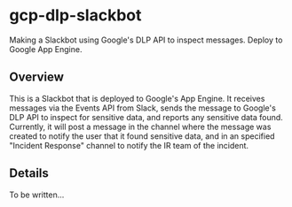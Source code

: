# gcp-dlp-slackbot
Making a Slackbot using Google's DLP API to inspect messages. Deploy to Google App Engine.
## Overview
This is a Slackbot that is deployed to Google's App Engine. It receives messages via the Events API from Slack, sends the message to Google's DLP API to inspect for sensitive data, and reports any sensitive data found. Currently, it will post a message in the channel where the message was created to notify the user that it found sensitive data, and in an specified "Incident Response" channel to notify the IR team of the incident.
## Details
To be written...